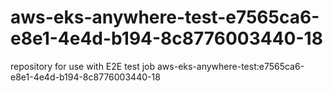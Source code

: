# aws-eks-anywhere-test-e7565ca6-e8e1-4e4d-b194-8c8776003440-18
repository for use with E2E test job aws-eks-anywhere-test:e7565ca6-e8e1-4e4d-b194-8c8776003440-18
